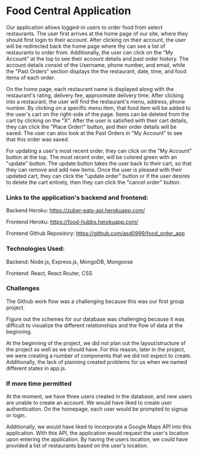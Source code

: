 # Food Central Application 
Our application allows logged-in users to order food from select restaurants. The user first arrives at the home page of our site, where they should first login to their account. After clicking on their account, the user will be redirected back the home page where thy can see a list of restaurants to order from. Additionally, the user can click on the "My Account" at the top to see their account details and past order history. The account details consist of the Username, phone number, and email, while the "Past Orders" section displays the the restaurant, date, time, and food items of each order. 

On the home page, each restaurant name is displayed along with the restaurant's rating, delivery fee, approximate delivery time. After clicking into a restaurant, the user will find the restaurant's menu, address, phone number. By clicking on a specific menu item, that food item will be added to the user's cart on the right-side of the page. Items can be deleted from the cart by clicking on the "X". After the user is satisfied with their cart details, they can click the "Place Order!" button, and their order details will be saved. The user can also look at the Past Orders in "My Account" to see that this order was saved. 

For updating a user's most recent order, they can click on the "My Account" button at the top. The most recent order, will be colored green with an "update" button. The update button takes the user back to their cart, so that they can remove and add new items. Once the user is pleased with their updated cart, they can click the "update order" button or if the user desires to delete the cart entirely, then they can click the "cancel order" button. 

### Links to the application's backend and frontend: 
 Backend Heroku: https://zuber-eats-api.herokuapp.com/

 Frontend Heroku: https://food-hubbs.herokuapp.com/

 Frontend Github Repository: https://github.com/asd0999/food_order_app
 
### Technologies Used: 
Backend: Node.js, Express.js, MongoDB, Mongoose

Frontend: React, React Router, CSS

### Challenges 

The Github work flow was a challenging because this was our first group project. 

Figure out the schemes for our database was challenging because it was difficult to visualize the different relationships and the flow of data at the beginning. 

At the beginning of the project, we did not plan out the layout/structure of the project as well as we should have. For this reason, later in the project, we were creating a number of components that we did not expect to create. Additionally, the lack of planning created problems for us when we named different states in app.js. 

### If more time permitted
At the moment, we have three users created in the database, and new users are unable to create an account. We would have liked to create user authentication. On the homepage, each user would be prompted to signup or login. 

Additionally, we would have liked to incorporate a Google Maps API into this application. With this API, the application would request the user's location upon entering the application. By having the users location, we could have provided a list of restaurants based on the user's location. 